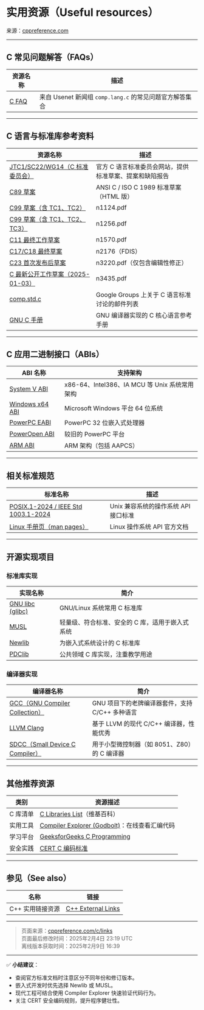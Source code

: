 # 实用资源（Useful resources）

来源：[cppreference.com](https://en.cppreference.com)

---

## C 常见问题解答（FAQs）

| 资源名称 | 描述 |
|----------|------|
| [C FAQ](http://c-faq.com/) | 来自 Usenet 新闻组 `comp.lang.c` 的常见问题官方解答集合 |

---

## C 语言与标准库参考资料

| 资源名称 | 描述 |
|----------|------|
| [JTC1/SC22/WG14（C 标准委员会）](http://www.open-std.org/jtc1/sc22/wg14/) | 官方 C 语言标准委员会网站，提供标准草案、提案和缺陷报告 |
| [C89 草案](http://port70.net/~nsz/c/c89/c89-draft.html) | ANSI C / ISO C 1989 标准草案（HTML 版） |
| [C99 草案（含 TC1、TC2）](http://www.open-std.org/jtc1/sc22/wg14/www/docs/n1124.pdf) | n1124.pdf |
| [C99 草案（含 TC1、TC2、TC3）](http://www.open-std.org/jtc1/sc22/wg14/www/docs/n1256.pdf) | n1256.pdf |
| [C11 最终工作草案](http://www.open-std.org/jtc1/sc22/wg14/www/docs/n1570.pdf) | n1570.pdf |
| [C17/C18 最终草案](http://www.open-std.org/jtc1/sc22/wg14/www/docs/n2176.pdf) | n2176（FDIS） |
| [C23 首次发布后草案](http://www.open-std.org/jtc1/sc22/wg14/www/docs/n3220.pdf) | n3220.pdf（仅包含编辑性修正） |
| [C 最新公开工作草案（2025-01-03）](http://www.open-std.org/jtc1/sc22/wg14/www/docs/n3435.pdf) | n3435.pdf |
| [comp.std.c](https://groups.google.com/g/comp.std.c) | Google Groups 上关于 C 语言标准讨论的邮件列表 |
| [GNU C 手册](https://www.gnu.org/software/gnu-c-manual/gnu-c-manual.html) | GNU 编译器实现的 C 核心语言参考手册 |

---

## C 应用二进制接口（ABIs）

| ABI 名称 | 支持架构 |
|----------|----------|
| [System V ABI](https://refspecs.linuxfoundation.org/elf/abi.html) | x86-64、Intel386、IA MCU 等 Unix 系统常用架构 |
| [Windows x64 ABI](https://learn.microsoft.com/en-us/cpp/build/x64-calling-convention) | Microsoft Windows 平台 64 位系统 |
| [PowerPC EABI](https://www.nxp.com/docs/en/application-note/AN2891.pdf) | PowerPC 32 位嵌入式处理器 |
| [PowerOpen ABI](https://www.ibm.com/support/pages/poweropen-environment-binary-compatibility-specification) | 较旧的 PowerPC 平台 |
| [ARM ABI](https://developer.arm.com/documentation/ihi0036/latest/) | ARM 架构（包括 AAPCS） |

---

## 相关标准规范

| 标准名称 | 描述 |
|----------|------|
| [POSIX.1-2024 / IEEE Std 1003.1-2024](https://pubs.opengroup.org/onlinepubs/97999999999/) | Unix 兼容系统的操作系统 API 接口标准 |
| [Linux 手册页（man pages）](https://man7.org/linux/man-pages/) | Linux 操作系统 API 官方文档 |

---

## 开源实现项目

### 标准库实现

| 实现名称 | 简介 |
|----------|------|
| [GNU libc (glibc)](https://www.gnu.org/software/libc/) | GNU/Linux 系统常用 C 标准库 |
| [MUSL](https://musl.libc.org/) | 轻量级、符合标准、安全的 C 库，适用于嵌入式系统 |
| [Newlib](https://sourceware.org/newlib/) | 为嵌入式系统设计的 C 标准库 |
| [PDClib](https://github.com/DevSolar/pdclib) | 公共领域 C 库实现，注重教学用途 |

### 编译器实现

| 编译器名称 | 简介 |
|------------|------|
| [GCC（GNU Compiler Collection）](https://gcc.gnu.org/) | GNU 项目下的老牌编译器套件，支持 C/C++ 多种语言 |
| [LLVM Clang](https://clang.llvm.org/) | 基于 LLVM 的现代 C/C++ 编译器，性能优秀 |
| [SDCC（Small Device C Compiler）](http://sdcc.sourceforge.net/) | 用于小型微控制器（如 8051、Z80）的 C 编译器 |

---

## 其他推荐资源

| 类别 | 资源描述 |
|------|----------|
| C 库清单 | [C Libraries List](https://en.wikipedia.org/wiki/List_of_C_libraries)（维基百科） |
| 实用工具 | [Compiler Explorer (Godbolt)](https://godbolt.org/)：在线查看汇编代码 |
| 学习平台 | [GeeksforGeeks C Programming](https://www.geeksforgeeks.org/c-programming-language/) |
| 安全实践 | [CERT C 编码标准](https://wiki.sei.cmu.edu/confluence/display/c) |

---

## 参见（See also）

| 名称 | 链接 |
|------|------|
| C++ 实用链接资源 | [C++ External Links](https://zh.cppreference.com/w/cpp/links) |

---

> 页面来源：[cppreference.com/c/links](https://en.cppreference.com/mwiki/index.php?title=c/links&oldid=180167)  
> 页面最后修改时间：2025年2月4日 23:19 UTC  
> 离线版本获取时间：2025年2月9日 16:39

--- 

✅ **小结建议**：
- 查阅官方标准文档时注意区分不同年份和修订版本。
- 嵌入式开发时优先选择 Newlib 或 MUSL。
- 现代工程可结合使用 Compiler Explorer 快速验证代码行为。
- 关注 CERT 安全编码规则，提升程序健壮性。